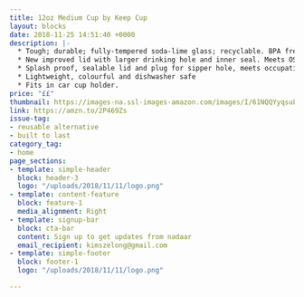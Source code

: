 ```yaml
---
title: 12oz Medium Cup by Keep Cup
layout: blocks
date: 2018-11-25 14:51:40 +0000
description: |-
  * Tough; durable; fully-tempered soda-lime glass; recyclable. BPA free; non toxic; lid made from polypropylene. Hand wash. microwave safe.
  * New improved lid with larger drinking hole and inner seal. Meets OS&H standards. We estimate breakeven to be as low as 10 uses.
  * Splash proof, sealable lid and plug for sipper hole, meets occupational safety and health standards.
  * Lightweight, colourful and dishwasher safe
  * Fits in car cup holder.
price: "££"
thumbnail: https://images-na.ssl-images-amazon.com/images/I/61NQQYyqsuL._SL1024_.jpg
link: https://amzn.to/2P469Zs
issue-tag:
- reusable alternative
- built to last
category_tag:
- home
page_sections:
- template: simple-header
  block: header-3
  logo: "/uploads/2018/11/11/logo.png"
- template: content-feature
  block: feature-1
  media_alignment: Right
- template: signup-bar
  block: cta-bar
  content: Sign up to get updates from nadaar
  email_recipient: kimszelong@gmail.com
- template: simple-footer
  block: footer-1
  logo: "/uploads/2018/11/11/logo.png"

---
```

